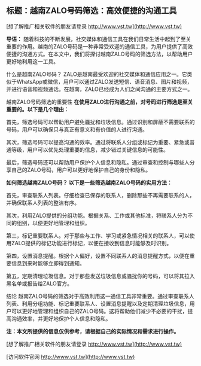 ## **标题：越南ZALO号码筛选：高效便捷的沟通工具**

[想了解推广相关软件的朋友请登录 http://www.vst.tw](http://www.vst.tw)

**导语：**
随着科技的不断发展，社交媒体和通信工具在我们日常生活中起到了至关重要的作用。越南的ZALO号码是一种非常受欢迎的通信工具，为用户提供了高效便捷的沟通方式。在本文中，我们将探讨越南ZALO号码的筛选方法，以帮助用户更好地利用这一工具。

什么是越南ZALO号码？
ZALO是越南最受欢迎的社交媒体和通信应用之一。它类似于WhatsApp或微信，用户可以通过ZALO发送短信、语音消息、图片和视频，并进行语音和视频通话。在越南，ZALO已经成为人们之间沟通的主要方式之一。

越南ZALO号码筛选的重要性
**在使用ZALO进行沟通之前，对号码进行筛选是至关重要的。以下是几个理由：**

首先，筛选号码可以帮助用户避免骚扰和垃圾信息。通过识别和屏蔽不需要联系的号码，用户可以确保只与真正有意义和有价值的人进行沟通。

其次，筛选号码可以提高沟通的效率。通过将联系人分组或标记为重要、紧急或普通等级，用户可以优先处理重要的信息，减少错过关键信息的可能性。

最后，筛选号码还可以帮助用户保护个人信息和隐私。通过审查和控制与哪些人分享自己的ZALO号码，用户可以更好地保护自己的身份和隐私。

**如何筛选越南ZALO号码？ 以下是一些筛选越南ZALO号码的实用方法：**

首先，审查联系人列表。仔细检查已保存的联系人，删除那些不再需要联系的人，并确保联系人列表的整洁有序。

其次，利用ZALO提供的分组功能。根据关系、工作或其他标准，将联系人分为不同的组别，以便更好地管理和组织。

第三，标记重要联系人。对于那些与工作、学习或紧急情况相关的联系人，可以使用ZALO提供的标记功能进行标记，以便在接收到信息时能够及时识别。

第四，设置消息提醒。根据个人偏好，设置不同联系人的消息提醒方式，以便在重要信息到来时能够立即得到通知。

第五，定期清理垃圾信息。对于那些发送垃圾信息或骚扰你的号码，可以将其拉入黑名单或报告给ZALO官方。

结论 越南ZALO号码的筛选对于高效利用这一通信工具非常重要。通过审查联系人列表、利用分组功能、标记重要联系人、设置消息提醒以及定期清理垃圾信息，用户可以更好地管理和组织自己的ZALO号码。这将帮助他们减少不必要的干扰，提高沟通效率，并更好地保护个人信息和隐私。

**注：本文所提供的信息仅供参考，请根据自己的实际情况和需求进行操作。**

[想了解推广相关软件的朋友请登录 http://www.vst.tw](http://www.vst.tw)


[访问软件官网 http://www.vst.tw](http://www.vst.tw)
